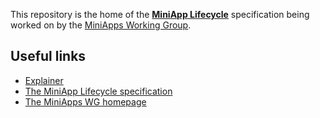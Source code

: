 This repository is the home of the **[MiniApp Lifecycle](https://w3c.github.io/miniapp-lifecycle/)** specification being worked on by the [MiniApps Working Group](https://www.w3.org/2021/miniapps/).

## Useful links

* [Explainer](https://github.com/w3c/miniapp-lifecycle/blob/main/docs/explainer.md)
* [The MiniApp Lifecycle specification](https://w3c.github.io/miniapp-lifecycle/)
* [The MiniApps WG homepage](https://www.w3.org/2021/miniapps/)